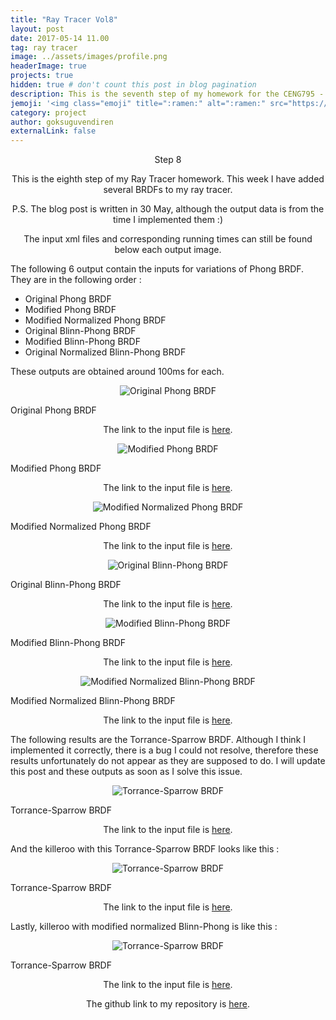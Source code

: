 ```yaml
---
title: "Ray Tracer Vol8"
layout: post
date: 2017-05-14 11.00
tag: ray tracer
image: ../assets/images/profile.png
headerImage: true
projects: true
hidden: true # don't count this post in blog pagination
description: This is the seventh step of my homework for the CENG795 - Advanced Ray Tracing course.
jemoji: '<img class="emoji" title=":ramen:" alt=":ramen:" src="https://assets.github.com/images/icons/emoji/unicode/1f320.png" height="20" width="20" align="absmiddle">'
category: project
author: goksuguvendiren
externalLink: false
---
```

<center> Step 8 </center>
<center>
<p>
This is the eighth step of my Ray Tracer homework. This week I have added several BRDFs to my ray tracer.

P.S. The blog post is written in 30 May, although the output data is from the time I implemented them :)
</p>

<p>
The input xml files and corresponding running times can still be found below each output image.
</p>

</center>

<p>
The following 6 output contain the inputs for variations of Phong BRDF. They are in the following order :

* Original Phong BRDF
* Modified Phong BRDF
* Modified Normalized Phong BRDF
* Original Blinn-Phong BRDF
* Modified Blinn-Phong BRDF
* Original Normalized Blinn-Phong BRDF

These outputs are obtained around 100ms for each.

</p>

<p align="center">
  <img src="../assets/images/8/brdf_phong_original.png" alt="Original Phong BRDF"/>
  <figcaption>Original Phong BRDF</figcaption>
</p>
<center>

<p>
The link to the input file is
<a href="https://github.com/goksuguvendiren/AdvancedRayTracing/blob/master/inputs/8/brdf_phong_original.xml">here</a>.
</p>
</center>



<p align="center">
  <img src="../assets/images/8/brdf_phong_modified.png" alt="Modified Phong BRDF"/>
  <figcaption>Modified Phong BRDF</figcaption>
</p>
<center>

<p>
The link to the input file is
<a href="https://github.com/goksuguvendiren/AdvancedRayTracing/blob/master/inputs/8/brdf_phong_modified.xml">here</a>.
</p>
</center>


<p align="center">
  <img src="../assets/images/8/brdf_phong_modified_normalized.png" alt="Modified Normalized Phong BRDF"/>
  <figcaption>Modified Normalized Phong BRDF</figcaption>
</p>
<center>

<p>
The link to the input file is
<a href="https://github.com/goksuguvendiren/AdvancedRayTracing/blob/master/inputs/8/brdf_phong_modified_normalized.xml">here</a>.
</p>
</center>



<p align="center">
  <img src="../assets/images/8/brdf_blinnphong_original.png" alt="Original Blinn-Phong BRDF"/>
  <figcaption>Original Blinn-Phong BRDF</figcaption>
</p>
<center>

<p>
The link to the input file is
<a href="https://github.com/goksuguvendiren/AdvancedRayTracing/blob/master/inputs/8/brdf_blinnphong_original.xml">here</a>.
</p>
</center>



<p align="center">
  <img src="../assets/images/8/brdf_blinnphong_modified.png" alt="Modified Blinn-Phong BRDF"/>
  <figcaption>Modified Blinn-Phong BRDF</figcaption>
</p>
<center>

<p>
The link to the input file is
<a href="https://github.com/goksuguvendiren/AdvancedRayTracing/blob/master/inputs/8/brdf_blinnphong_modified.xml">here</a>.
</p>
</center>



<p align="center">
  <img src="../assets/images/8/brdf_blinnphong_modified_normalized.png" alt="Modified Normalized Blinn-Phong BRDF"/>
  <figcaption>Modified Normalized Blinn-Phong BRDF</figcaption>
</p>
<center>

<p>
The link to the input file is
<a href="https://github.com/goksuguvendiren/AdvancedRayTracing/blob/master/inputs/8/brdf_blinnphong_modified_normalized.xml">here</a>.
</p>
</center>



<p>
The following results are the Torrance-Sparrow BRDF. Although I think I implemented it correctly, there is a bug I could
not resolve, therefore these results unfortunately do not appear as they are supposed to do. I will update this post and these outputs
as soon as I solve this issue.
</p>


<p align="center">
  <img src="../assets/images/8/brdf_torrancesparrow.png" alt="Torrance-Sparrow BRDF"/>
  <figcaption>Torrance-Sparrow BRDF</figcaption>
</p>
<center>

<p>
The link to the input file is
<a href="https://github.com/goksuguvendiren/AdvancedRayTracing/blob/master/inputs/8/brdf_torrancesparrow.xml">here</a>.
</p>
</center>



<p>
And the killeroo with this Torrance-Sparrow BRDF looks like this :
</p>


<p align="center">
  <img src="../assets/images/8/killeroo_torrancesparrow.png" alt="Torrance-Sparrow BRDF"/>
  <figcaption>Torrance-Sparrow BRDF</figcaption>
</p>
<center>

<p>
The link to the input file is
<a href="https://github.com/goksuguvendiren/AdvancedRayTracing/blob/master/inputs/8/brdf_torrancesparrow.xml">here</a>.
</p>
</center>

<p>
Lastly, killeroo with modified normalized Blinn-Phong is like this :
</p>

<p align="center">
  <img src="../assets/images/8/killeroo_blinnphong.png" alt="Torrance-Sparrow BRDF"/>
  <figcaption>Torrance-Sparrow BRDF</figcaption>
</p>
<center>

<p>
The link to the input file is
<a href="https://github.com/goksuguvendiren/AdvancedRayTracing/blob/master/inputs/8/brdf_torrancesparrow.xml">here</a>.
</p>
</center>

<center>
<p>
The github link to my repository is <a href="https://github.com/goksuguvendiren/AdvancedRayTracing">here</a>.
</p>

</center>
